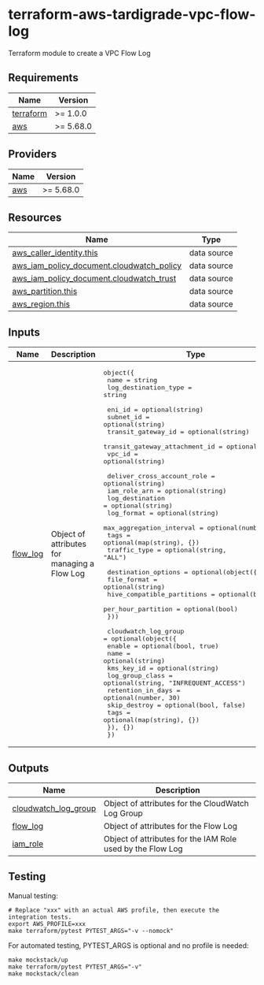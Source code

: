 # terraform-aws-tardigrade-vpc-flow-log

Terraform module to create a VPC Flow Log

<!-- BEGIN TFDOCS -->
## Requirements

| Name | Version |
|------|---------|
| <a name="requirement_terraform"></a> [terraform](#requirement\_terraform) | >= 1.0.0 |
| <a name="requirement_aws"></a> [aws](#requirement\_aws) | >= 5.68.0 |

## Providers

| Name | Version |
|------|---------|
| <a name="provider_aws"></a> [aws](#provider\_aws) | >= 5.68.0 |

## Resources

| Name | Type |
|------|------|
| [aws_caller_identity.this](https://registry.terraform.io/providers/hashicorp/aws/latest/docs/data-sources/caller_identity) | data source |
| [aws_iam_policy_document.cloudwatch_policy](https://registry.terraform.io/providers/hashicorp/aws/latest/docs/data-sources/iam_policy_document) | data source |
| [aws_iam_policy_document.cloudwatch_trust](https://registry.terraform.io/providers/hashicorp/aws/latest/docs/data-sources/iam_policy_document) | data source |
| [aws_partition.this](https://registry.terraform.io/providers/hashicorp/aws/latest/docs/data-sources/partition) | data source |
| [aws_region.this](https://registry.terraform.io/providers/hashicorp/aws/latest/docs/data-sources/region) | data source |

## Inputs

| Name | Description | Type | Default | Required |
|------|-------------|------|---------|:--------:|
| <a name="input_flow_log"></a> [flow\_log](#input\_flow\_log) | Object of attributes for managing a Flow Log | <pre>object({<br>    name                 = string<br>    log_destination_type = string<br><br>    eni_id                        = optional(string)<br>    subnet_id                     = optional(string)<br>    transit_gateway_id            = optional(string)<br>    transit_gateway_attachment_id = optional(string)<br>    vpc_id                        = optional(string)<br><br>    deliver_cross_account_role = optional(string)<br>    iam_role_arn               = optional(string)<br>    log_destination            = optional(string)<br>    log_format                 = optional(string)<br>    max_aggregation_interval   = optional(number)<br>    tags                       = optional(map(string), {})<br>    traffic_type               = optional(string, "ALL")<br><br>    destination_options = optional(object({<br>      file_format                = optional(string)<br>      hive_compatible_partitions = optional(bool)<br>      per_hour_partition         = optional(bool)<br>    }))<br><br>    cloudwatch_log_group = optional(object({<br>      enable            = optional(bool, true)<br>      name              = optional(string)<br>      kms_key_id        = optional(string)<br>      log_group_class   = optional(string, "INFREQUENT_ACCESS")<br>      retention_in_days = optional(number, 30)<br>      skip_destroy      = optional(bool, false)<br>      tags              = optional(map(string), {})<br>    }), {})<br>  })</pre> | n/a | yes |

## Outputs

| Name | Description |
|------|-------------|
| <a name="output_cloudwatch_log_group"></a> [cloudwatch\_log\_group](#output\_cloudwatch\_log\_group) | Object of attributes for the CloudWatch Log Group |
| <a name="output_flow_log"></a> [flow\_log](#output\_flow\_log) | Object of attributes for the Flow Log |
| <a name="output_iam_role"></a> [iam\_role](#output\_iam\_role) | Object of attributes for the IAM Role used by the Flow Log |

<!-- END TFDOCS -->

## Testing

Manual testing:

```
# Replace "xxx" with an actual AWS profile, then execute the integration tests.
export AWS_PROFILE=xxx 
make terraform/pytest PYTEST_ARGS="-v --nomock"
```

For automated testing, PYTEST_ARGS is optional and no profile is needed:

```
make mockstack/up
make terraform/pytest PYTEST_ARGS="-v"
make mockstack/clean
```
